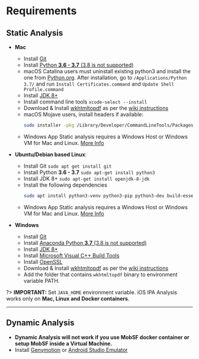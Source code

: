 
# Requirements
## Static Analysis
* **Mac**
  * Install [Git](https://www.atlassian.com/git/tutorials/install-git)
  * Install [Python **3.6 - 3.7** (3.8 is not supported)](https://www.python.org/ftp/python/3.7.5/python-3.7.5-macosx10.6.pkg)
  * macOS Catalina users must uninstall existing python3 and install the one from [Python.org](https://www.python.org/ftp/python/3.7.5/python-3.7.5-macosx10.6.pkg). After installation, go to `/Applications/Python 3.7/` and run `Install Certificates.command` and `Update Shell Profile.command`
  * Install [JDK 8+](https://www3.ntu.edu.sg/home/ehchua/programming/howto/JDK_Howto.html)
  * Install command line tools `xcode-select --install`
  * Download & Install [wkhtmltopdf](https://wkhtmltopdf.org/downloads.html) as per the [wiki instructions](https://github.com/JazzCore/python-pdfkit/wiki/Installing-wkhtmltopdf)
  * macOS Mojave users, install headers if available:
    ```bash
    sudo installer -pkg /Library/Developer/CommandLineTools/Packages/macOS_SDK_headers_for_macOS_10.14.pkg -target /
    ```
  * Windows App Static analysis requires a Windows Host or Windows VM for Mac and Linux. [More Info](https://github.com/MobSF/Mobile-Security-Framework-MobSF/blob/master/install/windows/readme.md)


* **Ubuntu/Debian based Linux**:
  * Install Git `sudo apt get install git`
  * Install Python **3.6 - 3.7** `sudo apt-get install python3`
  * Install JDK 8+ `sudo apt-get install openjdk-8-jdk`
  * Install the following dependencies
    ```bash
    sudo apt install python3-venv python3-pip python3-dev build-essential libffi-dev libssl-dev libxml2-dev libxslt1-dev libjpeg8-dev zlib1g-dev wkhtmltopdf
    ```
  * Windows App Static analysis requires a Windows Host or Windows VM for Mac and Linux. [More Info](https://github.com/MobSF/Mobile-Security-Framework-MobSF/blob/master/install/windows/readme.md)

* **Windows**
  * Install [Git](https://git-scm.com/download/win)
  * Install [Anaconda Python **3.7** (3.8 is not supported)](https://repo.anaconda.com/archive/Anaconda3-2020.02-Windows-x86_64.exe)
  * Install [JDK 8+](https://www3.ntu.edu.sg/home/ehchua/programming/howto/JDK_Howto.html)
  * Install [Microsoft Visual C++ Build Tools](https://visualstudio.microsoft.com/thank-you-downloading-visual-studio/?sku=BuildTools&rel=16)
  * Install [OpenSSL](https://slproweb.com/download/Win64OpenSSL-1_1_1d.exe)
  * Download & Install [wkhtmltopdf](https://wkhtmltopdf.org/downloads.html) as per the [wiki instructions](https://github.com/JazzCore/python-pdfkit/wiki/Installing-wkhtmltopdf)
  * Add the folder that contains `wkhtmltopdf` binary to environment variable PATH.


?> **IMPORTANT:** Set `JAVA_HOME` environment variable. iOS IPA Analysis works only on **Mac, Linux and Docker containers**.

***
## Dynamic Analysis
* **Dynamic Analysis will not work if you use MobSF docker container or setup MobSF inside a Virtual Machine.**
* Install [Genymotion](https://www.genymotion.com/fun-zone/) or [Android Studio Emulator](https://developer.android.com/studio)

